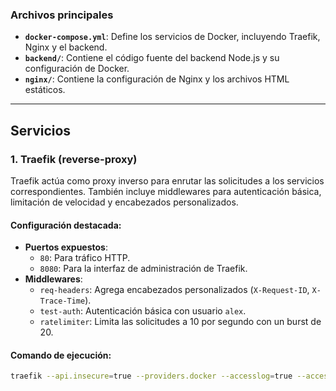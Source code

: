 
### Archivos principales

- **`docker-compose.yml`**: Define los servicios de Docker, incluyendo Traefik, Nginx y el backend.
- **`backend/`**: Contiene el código fuente del backend Node.js y su configuración de Docker.
- **`nginx/`**: Contiene la configuración de Nginx y los archivos HTML estáticos.

---

## Servicios

### 1. **Traefik (reverse-proxy)**

Traefik actúa como proxy inverso para enrutar las solicitudes a los servicios correspondientes. También incluye middlewares para autenticación básica, limitación de velocidad y encabezados personalizados.

#### Configuración destacada:
- **Puertos expuestos**:
  - `80`: Para tráfico HTTP.
  - `8080`: Para la interfaz de administración de Traefik.
- **Middlewares**:
  - `req-headers`: Agrega encabezados personalizados (`X-Request-ID`, `X-Trace-Time`).
  - `test-auth`: Autenticación básica con usuario `alex`.
  - `ratelimiter`: Limita las solicitudes a 10 por segundo con un burst de 20.

#### Comando de ejecución:
```bash
traefik --api.insecure=true --providers.docker --accesslog=true --accesslog.filepath=/dev/stdout --accesslog.format=json